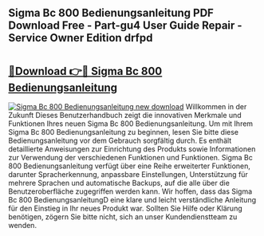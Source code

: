 ## Sigma Bc 800 Bedienungsanleitung PDF Download Free - Part-gu4 User Guide Repair - Service Owner Edition drfpd

# <h2><a href="http://df5ark.blite.top/?on=Sigma+Bc+800+Bedienungsanleitung">🔗Download 👉🔴 Sigma Bc 800 Bedienungsanleitung</a></h2>

[![Sigma Bc 800 Bedienungsanleitung new download](https://i.imgur.com/lujVjoI.png)](http://df5ark.blite.top/?on=Sigma+Bc+800+Bedienungsanleitung)
Willkommen in der Zukunft Dieses Benutzerhandbuch zeigt die innovativen Merkmale und Funktionen Ihres neuen Sigma Bc 800 Bedienungsanleitung. Um mit Ihrem Sigma Bc 800 Bedienungsanleitung zu beginnen, lesen Sie bitte diese Bedienungsanleitung vor dem Gebrauch sorgfältig durch. Es enthält detaillierte Anweisungen zur Einrichtung des Produkts sowie Informationen zur Verwendung der verschiedenen Funktionen und Funktionen. Sigma Bc 800 Bedienungsanleitung verfügt über eine Reihe erweiterter Funktionen, darunter Spracherkennung, anpassbare Einstellungen, Unterstützung für mehrere Sprachen und automatische Backups, auf die alle über die Benutzeroberfläche zugegriffen werden kann. Wir hoffen, dass das Sigma Bc 800 BedienungsanleitungD eine klare und leicht verständliche Anleitung für den Einstieg in Ihr neues Produkt war. Sollten Sie Hilfe oder Klärung benötigen, zögern Sie bitte nicht, sich an unser Kundendienstteam zu wenden.
